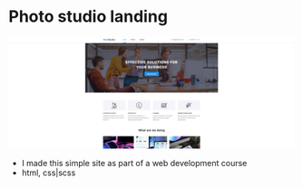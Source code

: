 # Photo studio landing

![ElVent0](./assets/goit-web.jpg)

- I made this simple site as part of a web development course
- html, css|scss
